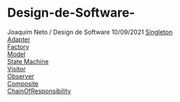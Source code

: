 # Design-de-Software-
Joaquim Neto / Design de Software 
10/09/2021
                                                                                                                                                                             [Singleton](https://github.com/NetoBarbosaX/Design-de-Software-/tree/main/Design-de-Software/src/Singleton)                                                                          
[Adapter](https://github.com/NetoBarbosaX/Design-de-Software-/tree/main/Design-de-Software/src/Adapter)                                                                                 
[Factory](https://github.com/NetoBarbosaX/Design-de-Software-/tree/main/Design-de-Software/src/Factory)                                                                                         
[Model](https://github.com/NetoBarbosaX/Design-de-Software-/tree/main/Design-de-Software/src/Model)                                                                                       
[State Machine](https://github.com/NetoBarbosaX/Design-de-Software-/tree/main/Design-de-Software/src/State%20Machine)                                                                
[Visitor](https://github.com/NetoBarbosaX/Design-de-Software-/tree/main/Design-de-Software/src/Visitor)                                                                                 
[Observer](https://github.com/NetoBarbosaX/Design-de-Software-/tree/main/Design-de-Software/src/Observer)                                                                                         
[Composite](https://github.com/NetoBarbosaX/Design-de-Software-/tree/main/Design-de-Software/src/Composite)                                                                                       
[ChainOfResponsibility](https://github.com/NetoBarbosaX/Design-de-Software-/tree/main/Design-de-Software/src/ChainOfResponsability)  
